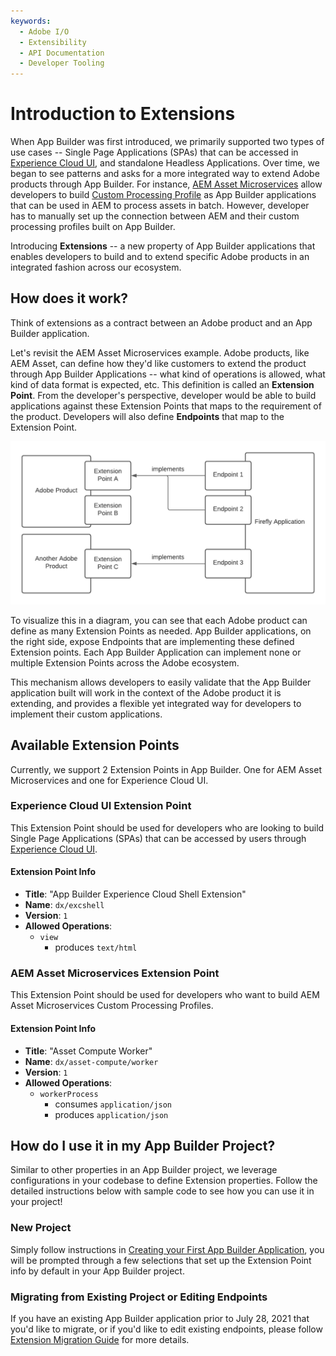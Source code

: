 ```yaml
---
keywords:
  - Adobe I/O
  - Extensibility
  - API Documentation
  - Developer Tooling
---
```


# Introduction to Extensions

When App Builder was first introduced, we primarily supported two types of use cases -- Single Page Applications (SPAs) that can be accessed in [Experience Cloud UI](https://experience.adobe.com), and standalone Headless Applications. Over time, we began to see patterns and asks for a more integrated way to extend Adobe products through App Builder. For instance, [AEM Asset Microservices](https://experienceleague.adobe.com/docs/experience-manager-cloud-service/assets/manage/asset-microservices-configure-and-use.html?lang=en) allow developers to build [Custom Processing Profile](https://experienceleague.adobe.com/docs/experience-manager-cloud-service/assets/manage/asset-microservices-configure-and-use.html?lang=en#custom-config) as App Builder applications that can be used in AEM to process assets in batch. However, developer has to manually set up the connection between AEM and their custom processing profiles built on App Builder. 

Introducing **Extensions** -- a new property of App Builder applications that enables developers to build and to extend specific Adobe products in an integrated fashion across our ecosystem. 

## How does it work?
Think of extensions as a contract between an Adobe product and an App Builder application.

Let's revisit the AEM Asset Microservices example. Adobe products, like AEM Asset, can define how they'd like customers to extend the product through App Builder Applications -- what kind of operations is allowed, what kind of data format is expected, etc. This definition is called an **Extension Point**. From the developer's perspective, developer would be able to build applications against these Extension Points that maps to the requirement of the product. Developers will also define **Endpoints** that map to the Extension Point. 

![extension diagram](../../images/extensions.png)

To visualize this in a diagram, you can see that each Adobe product can define as many Extension Points as needed. App Builder applications, on the right side, expose Endpoints that are implementing these defined Extension points. Each App Builder Application can implement none or multiple Extension Points across the Adobe ecosystem. 

This mechanism allows developers to easily validate that the App Builder application built will work in the context of the Adobe product it is extending, and provides a flexible yet integrated way for developers to implement their custom applications. 

## Available Extension Points
Currently, we support 2 Extension Points in App Builder. One for AEM Asset Microservices and one for Experience Cloud UI.

### Experience Cloud UI Extension Point
This Extension Point should be used for developers who are looking to build Single Page Applications (SPAs) that can be accessed by users through [Experience Cloud UI](https://experience.adobe.com).

#### Extension Point Info
- **Title**:  "App Builder Experience Cloud Shell Extension"
- **Name**: `dx/excshell`
- **Version**: `1`
- **Allowed Operations**: 
    - `view`
        - produces `text/html`

### AEM Asset Microservices Extension Point
This Extension Point should be used for developers who want to build AEM Asset Microservices Custom Processing Profiles.

#### Extension Point Info
- **Title**:  "Asset Compute Worker"
- **Name**: `dx/asset-compute/worker`
- **Version**: `1`
- **Allowed Operations**: 
    - `workerProcess` 
        - consumes `application/json`
        - produces `application/json`

## How do I use it in my App Builder Project?
Similar to other properties in an App Builder project, we leverage configurations in your codebase to define Extension properties. Follow the detailed instructions below with sample code to see how you can use it in your project!

### New Project
Simply follow instructions in [Creating your First App Builder Application](../../getting_started/first_app.md), you will be prompted through a few selections that set up the Extension Point info by default in your App Builder project. 

### Migrating from Existing Project or Editing Endpoints
If you have an existing App Builder application prior to July 28, 2021 that you'd like to migrate, or if you'd like to edit existing endpoints, please follow [Extension Migration Guide](extension_migration_guide.md) for more details. 
